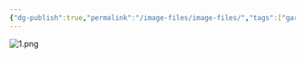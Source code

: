 ```yaml
---
{"dg-publish":true,"permalink":"/image-files/image-files/","tags":["gardenEntry"]}
---
```


![1.png](/img/user/1.png)
